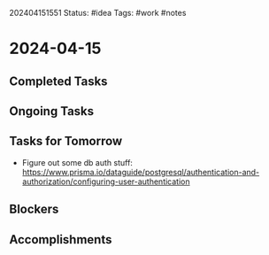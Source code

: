 202404151551
Status: #idea
Tags: #work #notes 

# 2024-04-15

## Completed Tasks

## Ongoing Tasks

## Tasks for Tomorrow
- Figure out some db auth stuff: https://www.prisma.io/dataguide/postgresql/authentication-and-authorization/configuring-user-authentication

## Blockers

## Accomplishments

